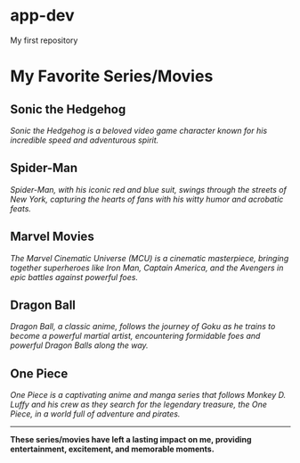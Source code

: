 # app-dev
My first repository

# My Favorite Series/Movies

## Sonic the Hedgehog
*Sonic the Hedgehog is a beloved video game character known for his incredible speed and adventurous spirit.*

## Spider-Man
*Spider-Man, with his iconic red and blue suit, swings through the streets of New York, capturing the hearts of fans with his witty humor and acrobatic feats.*

## Marvel Movies
*The Marvel Cinematic Universe (MCU) is a cinematic masterpiece, bringing together superheroes like Iron Man, Captain America, and the Avengers in epic battles against powerful foes.*

## Dragon Ball
*Dragon Ball, a classic anime, follows the journey of Goku as he trains to become a powerful martial artist, encountering formidable foes and powerful Dragon Balls along the way.*

## One Piece
*One Piece is a captivating anime and manga series that follows Monkey D. Luffy and his crew as they search for the legendary treasure, the One Piece, in a world full of adventure and pirates.*

---

**These series/movies have left a lasting impact on me, providing entertainment, excitement, and memorable moments.**
